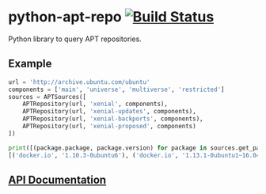 # python-apt-repo [![Build Status](https://travis-ci.org/brennerm/python-apt-repo.svg?branch=master)](https://travis-ci.org/brennerm/python-apt-repo)
Python library to query APT repositories.

## Example

```python
url = 'http://archive.ubuntu.com/ubuntu'
components = ['main', 'universe', 'multiverse', 'restricted']
sources = APTSources([
    APTRepository(url, 'xenial', components),
    APTRepository(url, 'xenial-updates', components),
    APTRepository(url, 'xenial-backports', components),
    APTRepository(url, 'xenial-proposed', components)
])

print([(package.package, package.version) for package in sources.get_packages_by_name('docker.io')])
[('docker.io', '1.10.3-0ubuntu6'), ('docker.io', '1.13.1-0ubuntu1~16.04.2'), ('docker.io', '17.03.2-0ubuntu2~16.04.1')]
```

## [API Documentation](https://brennerm.github.io/python-apt-repo/apt_repo/)
